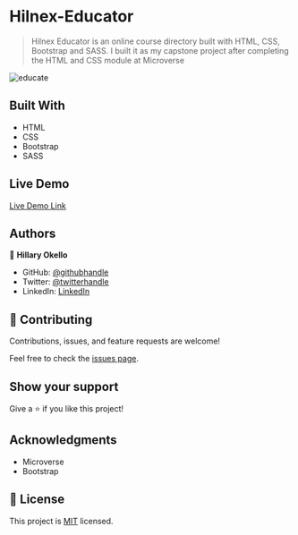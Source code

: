 # Hilnex-Educator
> Hilnex Educator is an online course directory built with HTML, CSS, Bootstrap and SASS. I built it as my capstone project after completing the HTML and CSS module at Microverse

![educate](https://user-images.githubusercontent.com/61744527/99393328-3a472280-28ee-11eb-8fd5-67b96da07213.PNG)

## Built With

- HTML
- CSS
- Bootstrap
- SASS

## Live Demo

[Live Demo Link](https://hillaryokello.github.io/Hilnex-Educator/)

## Authors

👤 **Hillary Okello**

- GitHub: [@githubhandle](https://github.com/HillaryOkello)
- Twitter: [@twitterhandle](https://twitter.com/Kellyhillary4e)
- LinkedIn: [LinkedIn](https://www.linkedin.com/in/hillary-okello-b173101a4/)

## 🤝 Contributing

Contributions, issues, and feature requests are welcome!

Feel free to check the [issues page](https://github.com/HillaryOkello/Hilnex-Educator/issues).

## Show your support

Give a ⭐️ if you like this project!

## Acknowledgments

- Microverse
- Bootstrap

## 📝 License

This project is [MIT](lic.url) licensed.
